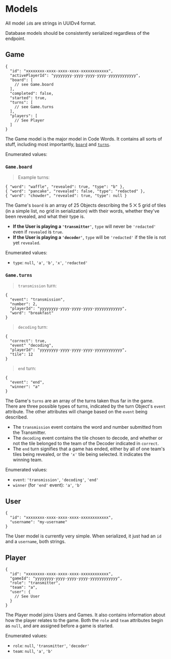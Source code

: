 # Models

<aside class="notice">All model <code>id</code>s are strings in UUIDv4 format.</aside>

Database models should be consistently serialized regardless of the endpoint.

## Game

```json-doc
{
  "id": "xxxxxxxx-xxxx-xxxx-xxxx-xxxxxxxxxxxx",
  "activePlayerId": "yyyyyyyy-yyyy-yyyy-yyyy-yyyyyyyyyyyy",
  "board": [
    // see Game.board
  ],
  "completed": false,
  "started": true,
  "turns": [
    // see Game.turns
  ],
  "players": [
    // See Player
  ]
}
```

The Game model is the major model in Code Words. It contains all sorts of stuff, including most importantly, [`board`](#code-game-board-code) and [`turns`](#code-game-turns-code).

Enumerated values:

### `Game.board`

> Example turns:

```json-doc
{ "word": "waffle", "revealed": true, "type": "b" },
{ "word": "pancake", "revealed": false, "type": "redacted" },
{ "word": "chowder", "revealed": true, "type": null }
```

The Game's `board` is an array of 25 Objects describing the 5 ⨉ 5 grid of tiles (in a simple list,
no grid in serialization) with their words, whether they've been revealed, and what their
type is.

- **If the User is playing a `'transmitter'`**, `type` will never be `'redacted'` even if
`revealed` is `true`.
- **If the User is playing a `'decoder'`**, `type` will be `'redacted'` if
the tile is not yet `revealed`.

Enumerated values:

- `type`: `null`, `'a'`, `'b'`, `'x'`, `'redacted'`

### `Game.turns`

> `transmission` turn:

```json-doc
{
  "event": "transmission",
  "number": 2,
  "playerId": "yyyyyyyy-yyyy-yyyy-yyyy-yyyyyyyyyyyy",
  "word": "breakfast"
}
```

> `decoding` turn:

```json-doc
{
  "correct": true,
  "event" "decoding",
  "playerId": "yyyyyyyy-yyyy-yyyy-yyyy-yyyyyyyyyyyy",
  "tile": 12
}
```

> `end` turn:

```json-doc
{
  "event": "end",
  "winner": "a"
}
```

The Game's `turns` are an array of the turns taken thus far in the game. There are three possible
types of turns, indicated by the turn Object's `event` attribute. The other attributes will change
based on the `event` being described.

- The `transmission` event contains the word and number submitted from the Transmitter.
- The `decoding` event contains the tile chosen to decode, and whether or not the tile
  belonged to the team of the Decoder indicated in `correct`.
- The `end` turn signifies that a game has ended, either by all of one team's tiles being
  revealed, or the `'x'` tile being selected. It indicates the winning team.

Enumerated values:

- `event`: `'transmission'`, `'decoding'`, `'end'`
- `winner` (for `'end'` event): `'a'`, `'b'`

## User

```json-doc
{
  "id": "xxxxxxxx-xxxx-xxxx-xxxx-xxxxxxxxxxxx",
  "username": "my-username"
}
```

The User model is currently very simple. When serialized, it just had an `id` and
a `username`, both strings.

## Player

```json-doc
{
  "id": "xxxxxxxx-xxxx-xxxx-xxxx-xxxxxxxxxxxx",
  "gameId": "yyyyyyyy-yyyy-yyyy-yyyy-yyyyyyyyyyyy",
  "role": "transmitter",
  "team": "a",
  "user": {
    // See User
  }
}
```

The Player model joins Users and Games. It also contains information about how the
player relates to the game. Both the `role` and `team` attributes begin as `null`,
and are assigned before a game is started.

Enumerated values:

- `role`: `null`, `'transmitter'`, `'decoder'`
- `team`: `null`, `'a'`, `'b'`
